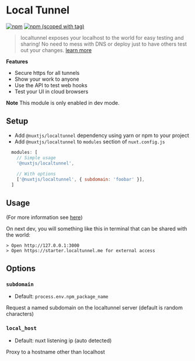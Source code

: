 # Local Tunnel
[![npm](https://img.shields.io/npm/dt/@nuxtjs/localtunnel.svg?style=flat-square)](https://www.npmjs.com/package/@nuxtjs/localtunnel)
[![npm (scoped with tag)](https://img.shields.io/npm/v/@nuxtjs/localtunnel/latest.svg?style=flat-square)](https://www.npmjs.com/package/@nuxtjs/localtunnel)

> localtunnel exposes your localhost to the world for easy testing and sharing!
No need to mess with DNS or deploy just to have others test out your changes. [learn more](https://github.com/localtunnel/localtunnel)
  
**Features**

- Secure https for all tunnels
- Show your work to anyone
- Use the API to test web hooks
- Test your UI in cloud browsers

**Note** This module is only enabled in dev mode.
  
## Setup
- Add `@nuxtjs/localtunnel` dependency using yarn or npm to your project
- Add `@nuxtjs/localtunnel` to `modules` section of `nuxt.config.js`
```js
  modules: [
    // Simple usage
    '@nuxtjs/localtunnel',
    
    // With options
    ['@nuxtjs/localtunnel', { subdomain: 'foobar' }],
  ]
````

## Usage
(For more information see [here](https://github.com/localtunnel/localtunnel))

On next dev, you will something like this in terminal that can be shared with the world:
```
> Open http://127.0.0.1:3000
> Open https://starter.localtunnel.me for external access
```

## Options

### `subdomain`
- Default: `process.env.npm_package_name`

Request a named subdomain on the localtunnel server (default is random characters)

### `local_host`
- Default: nuxt listening ip (auto detected)

Proxy to a hostname other than localhost
